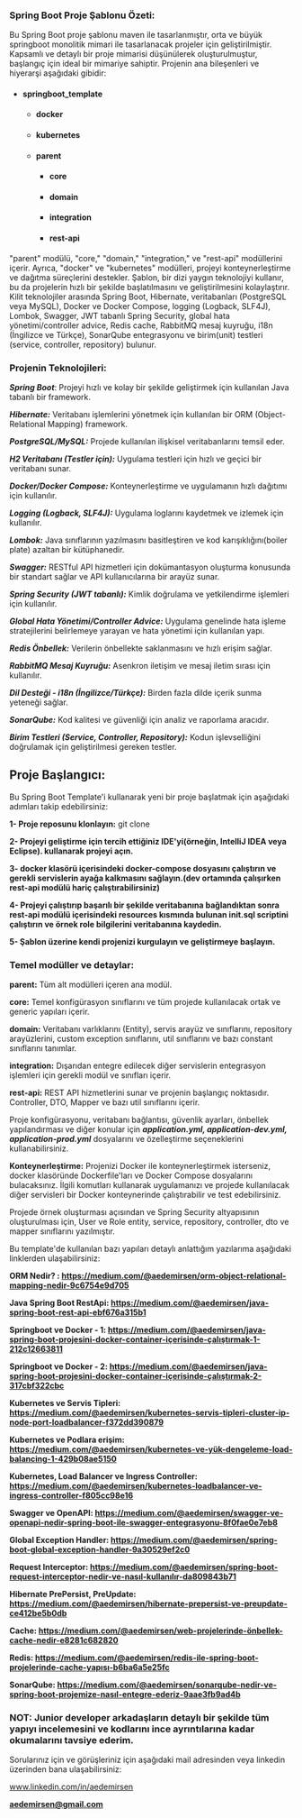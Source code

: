### Spring Boot Proje Şablonu Özeti:

Bu Spring Boot proje şablonu maven ile tasarlanmıştır, orta ve büyük springboot monolitik mimari ile tasarlanacak projeler için geliştirilmiştir.
Kapsamlı ve detaylı bir proje mimarisi düşünülerek oluşturulmuştur, başlangıç için ideal bir mimariye sahiptir.
Projenin ana bileşenleri ve hiyerarşi aşağıdaki gibidir:

* #### springboot_template
  * #### docker
  * #### kubernetes
  * #### parent
    * #### core
    * #### domain
    * #### integration
    * #### rest-api

"parent" modülü, "core," "domain," "integration," ve "rest-api" modüllerini içerir. 
Ayrıca, "docker" ve "kubernetes" modülleri, projeyi konteynerleştirme ve dağıtma 
süreçlerini destekler. Şablon, bir dizi yaygın teknolojiyi kullanır, 
bu da projelerin hızlı bir şekilde başlatılmasını ve geliştirilmesini kolaylaştırır. 
Kilit teknolojiler arasında Spring Boot, Hibernate, veritabanları (PostgreSQL veya MySQL), 
Docker ve Docker Compose, logging (Logback, SLF4J), Lombok, Swagger,
JWT tabanlı Spring Security, global hata yönetimi/controller advice, 
Redis cache, RabbitMQ mesaj kuyruğu, i18n (İngilizce ve Türkçe), 
SonarQube entegrasyonu ve birim(unit) testleri (service, controller, repository) bulunur.

### Projenin Teknolojileri:

**_Spring Boot_**: Projeyi hızlı ve kolay bir şekilde geliştirmek için kullanılan Java tabanlı bir framework.

**_Hibernate:_** Veritabanı işlemlerini yönetmek için kullanılan bir ORM (Object-Relational Mapping) framework.

**_PostgreSQL/MySQL:_** Projede kullanılan ilişkisel veritabanlarını temsil eder.

_**H2 Veritabanı (Testler için):**_ Uygulama testleri için hızlı ve geçici bir veritabanı sunar.

_**Docker/Docker Compose:**_ Konteynerleştirme ve uygulamanın hızlı dağıtımı için kullanılır.

_**Logging (Logback, SLF4J):**_ Uygulama loglarını kaydetmek ve izlemek için kullanılır.

_**Lombok:**_ Java sınıflarının yazılmasını basitleştiren ve kod karışıklığını(boiler plate) azaltan bir kütüphanedir.

_**Swagger:**_ RESTful API hizmetleri için dokümantasyon oluşturma konusunda bir standart sağlar ve API kullanıcılarına bir arayüz sunar.

_**Spring Security (JWT tabanlı):**_ Kimlik doğrulama ve yetkilendirme işlemleri için kullanılır.

_**Global Hata Yönetimi/Controller Advice:**_ Uygulama genelinde hata işleme stratejilerini belirlemeye yarayan ve hata yönetimi için kullanılan yapı.

_**Redis Önbellek:**_ Verilerin önbellekte saklanmasını ve hızlı erişim sağlar.

**_RabbitMQ Mesaj Kuyruğu:_** Asenkron iletişim ve mesaj iletim sırası için kullanılır.

**_Dil Desteği - i18n (İngilizce/Türkçe):_** Birden fazla dilde içerik sunma yeteneği sağlar.

**_SonarQube:_** Kod kalitesi ve güvenliği için analiz ve raporlama aracıdır.

**_Birim Testleri (Service, Controller, Repository):_** Kodun işlevselliğini doğrulamak için geliştirilmesi gereken testler.


## Proje Başlangıcı:

Bu Spring Boot Template'i kullanarak yeni bir proje başlatmak için aşağıdaki adımları takip edebilirsiniz:

**1- Proje reposunu klonlayın:** git clone <repo-url>

**2- Projeyi geliştirme için tercih ettiğiniz IDE'yi(örneğin, IntelliJ IDEA veya Eclipse). kullanarak projeyi açın.**

**3- docker klasörü içerisindeki docker-compose dosyasını çalıştırın ve gerekli servislerin ayağa kalkmasını sağlayın.(dev ortamında çalışırken rest-api modülü hariç çalıştırabilirsiniz)**

**4- Projeyi çalıştırıp başarılı bir şekilde veritabanına bağlandıktan sonra rest-api modülü içerisindeki resources kısmında bulunan init.sql scriptini çalıştırın ve örnek role bilgilerini veritabanına kaydedin.**

**5- Şablon üzerine kendi projenizi kurgulayın ve geliştirmeye başlayın.**


### Temel modüller ve detaylar:

**parent:** Tüm alt modülleri içeren ana modül. 

**core:** Temel konfigürasyon sınıflarını ve tüm projede kullanılacak ortak ve generic yapıları içerir.

**domain:** Veritabanı varlıklarını (Entity), servis arayüz ve sınıflarını, repository arayüzlerini, custom exception sınıflarını, util sınıflarını ve bazı constant sınıflarını  tanımlar.

**integration:** Dışarıdan entegre edilecek diğer servislerin entegrasyon işlemleri için gerekli modül ve sınıfları içerir.

**rest-api:** REST API hizmetlerini sunar ve projenin başlangıç noktasıdır. Controller, DTO, Mapper ve bazı util sınıflarını içerir. 

Proje konfigürasyonu, veritabanı bağlantısı, güvenlik ayarları, önbellek yapılandırması ve diğer konular için **_application.yml, application-dev.yml, application-prod.yml_** dosyalarını ve özelleştirme seçeneklerini kullanabilirsiniz.

**Konteynerleştirme:**
Projenizi Docker ile konteynerleştirmek isterseniz, docker klasöründe Dockerfile'ları ve Docker Compose dosyalarını bulacaksınız. İlgili komutları kullanarak uygulamanızı ve projede kullanılacak diğer servisleri bir Docker konteynerinde çalıştırabilir ve test edebilirsiniz.

Projede örnek oluşturması açısından ve Spring Security altyapısının oluşturulması için, User ve Role entity, service, repository, controller, dto ve mapper sınıflarını yazılmıştır. 

Bu template'de kullanılan bazı yapıları detaylı anlattığım yazılarıma aşağıdaki linklerden ulaşabilirsiniz:

**ORM Nedir? : https://medium.com/@aedemirsen/orm-object-relational-mapping-nedir-9c6754e9d705**

**Java Spring Boot RestApi: https://medium.com/@aedemirsen/java-spring-boot-rest-api-ebf676a315b1**

**Springboot ve Docker - 1: https://medium.com/@aedemirsen/java-spring-boot-projesini-docker-container-i̇çerisinde-çalıştırmak-1-212c12663811**

**Springboot ve Docker - 2: https://medium.com/@aedemirsen/java-spring-boot-projesini-docker-container-i̇çerisinde-çalıştırmak-2-317cbf322cbc**

**Kubernetes ve Servis Tipleri: https://medium.com/@aedemirsen/kubernetes-servis-tipleri-cluster-ip-node-port-loadbalancer-f372dd390879**

**Kubernetes ve Podlara erişim: https://medium.com/@aedemirsen/kubernetes-ve-yük-dengeleme-load-balancing-1-429b08ae5150**

**Kubernetes, Load Balancer ve Ingress Controller: https://medium.com/@aedemirsen/kubernetes-loadbalancer-ve-ingress-controller-f805cc98e16**

**Swagger ve OpenAPI: https://medium.com/@aedemirsen/swagger-ve-openapi-nedir-spring-boot-ile-swagger-entegrasyonu-8f0fae0e7eb8**

**Global Exception Handler: https://medium.com/@aedemirsen/spring-boot-global-exception-handler-9a30529ef2c0**

**Request Interceptor: https://medium.com/@aedemirsen/spring-boot-request-interceptor-nedir-ve-nasıl-kullanılır-da809843b71**

**Hibernate PrePersist, PreUpdate: https://medium.com/@aedemirsen/hibernate-prepersist-ve-preupdate-ce412be5b0db**

**Cache: https://medium.com/@aedemirsen/web-projelerinde-önbellek-cache-nedir-e8281c682820**

**Redis: https://medium.com/@aedemirsen/redis-ile-spring-boot-projelerinde-cache-yapısı-b6ba6a5e25fc**

**SonarQube: https://medium.com/@aedemirsen/sonarqube-nedir-ve-spring-boot-projemize-nasıl-entegre-ederiz-9aae3fb9ad4b**


### NOT: Junior developer arkadaşların detaylı bir şekilde tüm yapıyı incelemesini ve kodlarını ince ayrıntılarına kadar okumalarını tavsiye ederim. 

Sorularınız için ve görüşleriniz için aşağıdaki mail adresinden veya linkedin üzerinden bana ulaşabilirsiniz:

www.linkedin.com/in/aedemirsen

**aedemirsen@gmail.com**

